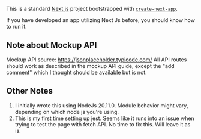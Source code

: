 This is a standard [Next.js](https://nextjs.org/) project bootstrapped with [`create-next-app`](https://github.com/vercel/next.js/tree/canary/packages/create-next-app).

If you have developed an app utilizing Next Js before, you should know how to run it.

## Note about Mockup API
Mockup API source: https://jsonplaceholder.typicode.com/
All API routes should work as described in the mockup API guide, except the "add comment" which I thought should be available but is not.

## Other Notes
1. I initially wrote this using NodeJs 20.11.0. Module behavior might vary, depending on which node js you're using.
2. This is my first time setting up jest. Seems like it runs into an issue when trying to test the page with fetch API. No time to fix this. Will leave it as is.